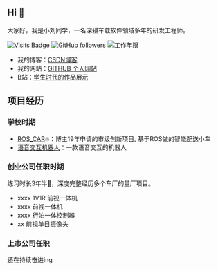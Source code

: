 ## Hi  👋

大家好，我是小刘同学，一名深耕车载软件领域多年的研发工程师。

[![Visits Badge](https://badges.pufler.dev/visits/YourUsername/daniao2017?style=flat-square)](https://github.com/daniao2017)
[![GitHub followers](https://img.shields.io/github/followers/daniao2017?style=social)](https://github.com/daniao2017?tab=followers)
![工作年限](https://img.shields.io/endpoint?url=https://raw.githubusercontent.com/daniao2017/doc/refs/heads/master/time.json)


* 我的博客：[CSDN博客](https://blog.csdn.net/daniao2017?type=blog)
* 我的网站：[GITHUB 个人网站](https://daniao2017.github.io/)
* B站：[学生时代的作品展示](https://space.bilibili.com/312309053?spm_id_from=333.788.0.0)  

## 项目经历

### 学校时期

* [ROS_CAR](https://github.com/daniao2017/ROS_Car)🔥：博主19年申请的市级创新项目, 基于ROS做的智能配送小车
* [语音交互机器人](https://github.com/daniao2017/voice_robot)：一款语音交互的机器人


### 创业公司任职时期 
练习时长3年半🤭，深度完整经历多个车厂的量厂项目。
* xxxx 1V1R 前视一体机
* xxxx 前视一体机
* xxxx 行泊一体控制器
* xx 前视单目摄像头

### 上市公司任职

还在持续奋进ing


<!--
**daniao2017/daniao2017** is a ✨ _special_ ✨ repository because its `README.md` (this file) appears on your GitHub profile.

Here are some ideas to get you started:

- 🔭 I’m currently working on ...
- 🌱 I’m currently learning ...
- 👯 I’m looking to collaborate on ...
- 🤔 I’m looking for help with ...
- 💬 Ask me about ...
- 📫 How to reach me: ...
- 😄 Pronouns: ...
- ⚡ Fun fact: ...
-->
